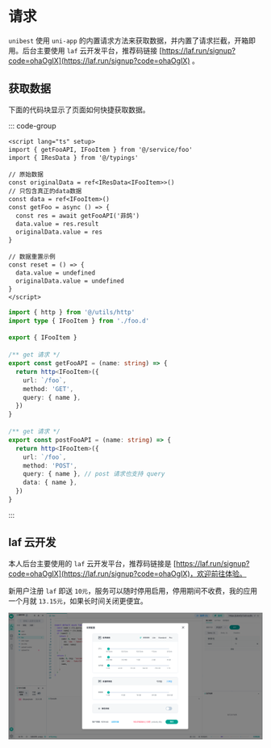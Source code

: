 # 请求

`unibest` 使用 `uni-app` 的内置请求方法来获取数据，并内置了请求拦截，开箱即用。后台主要使用 `laf` 云开发平台，推荐码链接 [https://laf.run/signup?code=ohaOgIX](https://laf.run/signup?code=ohaOgIX) 。

## 获取数据

下面的代码块显示了页面如何快捷获取数据。

::: code-group

```vue [src/pages/demo.vue]
<script lang="ts" setup>
import { getFooAPI, IFooItem } from '@/service/foo'
import { IResData } from '@/typings'

// 原始数据
const originalData = ref<IResData<IFooItem>>()
// 只包含真正的data数据
const data = ref<IFooItem>()
const getFoo = async () => {
  const res = await getFooAPI('菲鸽')
  data.value = res.result
  originalData.value = res
}

// 数据重置示例
const reset = () => {
  data.value = undefined
  originalData.value = undefined
}
</script>
```

```ts [src/service/foot.ts]
import { http } from '@/utils/http'
import type { IFooItem } from './foo.d'

export { IFooItem }

/** get 请求 */
export const getFooAPI = (name: string) => {
  return http<IFooItem>({
    url: `/foo`,
    method: 'GET',
    query: { name },
  })
}

/** get 请求 */
export const postFooAPI = (name: string) => {
  return http<IFooItem>({
    url: `/foo`,
    method: 'POST',
    query: { name }, // post 请求也支持 query
    data: { name },
  })
}
```

:::

## laf 云开发

本人后台主要使用的 `laf` 云开发平台，推荐码链接是 [https://laf.run/signup?code=ohaOgIX](https://laf.run/signup?code=ohaOgIX)，欢迎前往体验。

新用户注册 `laf` 即送 `10元`，服务可以随时停用启用，停用期间不收费，我的应用一个月就 `13.15元`，如果长时间关闭更便宜。

![Alt text](./screenshots/laf.png)
